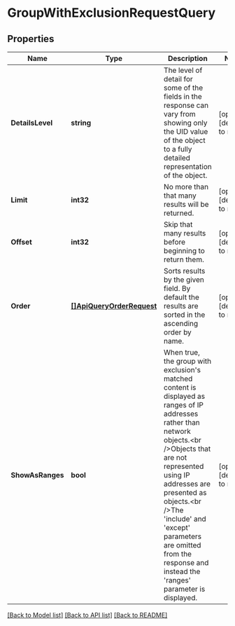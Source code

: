# GroupWithExclusionRequestQuery

## Properties
Name | Type | Description | Notes
------------ | ------------- | ------------- | -------------
**DetailsLevel** | **string** | The level of detail for some of the fields in the response can vary from showing only the UID value of the object to a fully detailed representation of the object. | [optional] [default to null]
**Limit** | **int32** | No more than that many results will be returned. | [optional] [default to null]
**Offset** | **int32** | Skip that many results before beginning to return them. | [optional] [default to null]
**Order** | [**[]ApiQueryOrderRequest**](ApiQueryOrderRequest.md) | Sorts results by the given field. By default the results are sorted in the ascending order by name. | [optional] [default to null]
**ShowAsRanges** | **bool** | When true, the group with exclusion&#39;s matched content is displayed as ranges of IP addresses rather than network objects.&lt;br /&gt;Objects that are not represented using IP addresses are presented as objects.&lt;br /&gt;The &#39;include&#39; and &#39;except&#39; parameters are omitted from the response and instead the &#39;ranges&#39; parameter is displayed. | [optional] [default to null]

[[Back to Model list]](../README.md#documentation-for-models) [[Back to API list]](../README.md#documentation-for-api-endpoints) [[Back to README]](../README.md)


